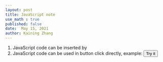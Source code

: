 ```yaml
---
layout: post
title: JavaScript note
use_math : true
published: false
date:  May 15, 2021
author: Kaining Zhang
---
```


1. JavaScript code can be inserted by <script> </script>
2. JavaScript code can be used in button click directly, example: <button type="button" onclick="document.write(5 + 6)">Try it</button>